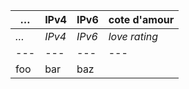 

|  …  |  IPv4  | IPv6 | cote d'amour |
| --- | --- | --- | --- |
|  _…_  |  _IPv4_  | _IPv6_ | _love rating_ |
| --- | --- | --- | --- |
| foo | bar | baz |  |
